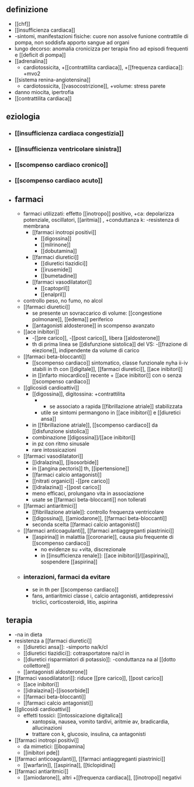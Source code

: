 ## definizione
- [[chf]]
- [[insufficienza cardiaca]]
- -sintomi, manifestazioni fisiche: cuore non assolve funione contrattile di pompa, non soddisfa apporto sangue ad organi
- lungo decorso: anomalia cronicizza per terapia fino ad episodi frequenti e [[deficit di pompa]]
- [[adrenalina]]
	- cardiotossicita, +[[contrattilita cardiaca]], +[[frequenza cardiaca]]: +mvo2
- [[sistema renina-angiotensina]]
	- cardiotossicita, [[vasocostrizione]], +volume: stress parete
- danno miocita, ipertrofia
- [[contrattilita cardiaca]]

## eziologia
- ### [[insufficienza cardiaca congestizia]]
- ### [[insufficienza ventricolare sinistra]]
- ### [[scompenso cardiaco cronico]]
- ### [[scompenso cardiaco acuto]]

- ## farmaci
	- farmaci utilizzati: effetto [[inotropo]] positivo, +ca: depolarizza potenziale, oscillatori, [[aritmia]] , +conduttanza k: -resistenza di membrana
		- [[farmaci inotropi positivi]]
			- [[digossina]]
			- [[milrinone]]
			- [[dobutamina]]
		- [[farmaci diuretici]]
			- [[diuretici tiazidici]]
			- [[irusemide]]
			- [[bumetadine]]
		- [[farmaci vasodilatatori]]
			- [[captopril]]
			- [[enalpril]]
	- controllo peso, no fumo, no alcol
	- [[farmaci diuretici]]
		- se presente un sovraccarico di volume: [[congestione polmonare]], [[edema]] periferico
		- [[antagonisti aldosterone]] in scompenso avanzato
	- [[ace inibitori]]
		- -[[pre carico]], -[[post carico]], libera [[aldosterone]]
		- th di prima linea se [[disfunzione sistolica]] del VS: -[[frazione di eiezione]], indipendente da volume di carico
	- [[farmaci beta-bloccanti]]
		- [[scompenso cardiaco]] sintomatico, classe funzionale nyha ii-iv stabili in th con [[digitale]], [[farmaci diuretici]], [[ace inibitori]]
		- in [[infarto miocardico]] recente + [[ace inibitori]] con o senza [[scompenso cardiaco]]
	- [[glicosidi cardioattivi]]
		- [[digossina]], digitossina: +contrattilita
			- + se associato a rapida [[fibrillazione atriale]] stabilizzata
			- utile se sintomi permangono in [[ace inibitori]] e [[diuretici ansa]]
		- in [[fibrillazione atriale]], [[scompenso cardiaco]] da [[disfunzione sistolica]]
		- combinazione [[digossina]]/[[ace inibitori]]
		- in pz con ritmo sinusale
		- rare intossicazioni
	- [[farmaci vasodilatatori]]
		- [[idralazina]], [[isosorbide]]
		- in [[angina pectoris]] th, [[ipertensione]]
		- [[farmaci calcio antagonisti]]
		- [[nitrati organici]] -[[pre carico]]
		- [[idralazina]] -[[post carico]]
		- meno efficaci, prolungano vita in associazione
		- usate se [[farmaci beta-bloccanti]] non tollerati
	- [[farmaci antiaritmici]]
		- [[fibrillazione atriale]]: controllo frequenza ventricolare
		- [[digossina]], [[amiodarone]], [[farmaci beta-bloccanti]]
		- seconda scelta [[farmaci calcio antagonisti]]
	- [[farmaci anticoagulanti]], [[farmaci antiaggreganti piastrinici]]
		- [[aspirina]] in malattia [[coronarie]], causa piu frequente di [[scompenso cardiaco]]
			- no evidenze su +vita, discrezionale
			- in [[insufficienza renale]]: [[ace inibitori]]/[[aspirina]], sospendere [[aspirina]]
	- ### interazioni, farmaci da evitare
		- se in th per [[scompenso cardiaco]]
		- fans, antiaritmici classe i, calcio antagonisti, antidepressivi triclici, corticosteroidi, litio, aspirina

## terapia
- -na in dieta
- resistenza a [[farmaci diuretici]]
	- [[diuretici ansa]]: -simporto na/k/cl
	- [[diuretici tiazidici]]: cotrasportatore na/cl in
	- [[diuretici risparmiatori di potassio]]: -conduttanza na al [[dotto collettore]]
	- [[antagonisti aldosterone]]
- [[farmaci vasodilatatori]]: riduce [[pre carico]], [[post carico]]
	- [[ace inibitori]]
	- [[idralazina]]-[[isosorbide]]
	- [[farmaci beta-bloccanti]]
	- [[farmaci calcio antagonisti]]
- [[glicosidi cardioattivi]]
	- effetti tossici: [[intossicazione digitalica]]
		- xantopsia, nausea, vomito tardivi, aritmie av, bradicardia, allucinazioni
		- trattare con k, glucosio, insulina, ca antagonisti
- [[farmaci inotropi positivi]]
	- da mimetici: [[ibopamina]
	- [[inibitori pde]]
- [[farmaci anticoagulanti]], [[farmaci antiaggreganti piastrinici]]
	- [[warfarin]], [[aspirina]], [[ticlopidina]]
- [[farmaci antiaritmici]]
	- [[amiodarone]], altri +[[frequenza cardiaca]], [[inotropo]] negativi